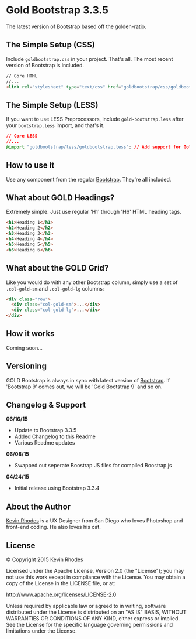 # Gold Bootstrap 3.3.5
The latest version of Bootstrap based off the golden-ratio.

## The Simple Setup (CSS)
Include `goldbootstrap.css` in your project. That's all. The most recent version of Bootstrap is included.

```html
// Core HTML
//...
<link rel="stylesheet" type="text/css" href="goldbootstrap/css/goldbootstrap.css"> // Add support for Gold Bootstrap
```

## The Simple Setup (LESS)

If you want to use LESS Preprocessors, include `gold-bootstrap.less` after your `bootstrap.less` import, and that's it.

```css
// Core LESS
//...
@import "goldbootstrap/less/goldbootstrap.less"; // Add support for Gold Bootstrap
```

## How to use it
Use any component from the regular [Bootstrap](http://getbootstrap.com). They're all included.

## What about GOLD Headings?
Extremely simple. Just use regular 'H1' through 'H6' HTML heading tags.

```html
<h1>Heading 1</h1>
<h2>Heading 2</h2>
<h3>Heading 3</h3>
<h4>Heading 4</h4>
<h5>Heading 5</h5>
<h6>Heading 6</h6>
```

## What about the GOLD Grid?
Like you would do with any other Bootstrap column, simply use a set of `.col-gold-sm` and `.col-gold-lg` columns:

```html
<div class="row">
  <div class="col-gold-sm">...</div>
  <div class="col-gold-lg">...</div>
</div>
```
## How it works
Coming soon...

## Versioning
GOLD Bootstrap is always in sync with latest version of [Bootstrap](http://getbootstrap.com). If 'Bootstrap 9' comes out, we will be 'Gold Bootstrap 9' and so on.

## Changelog & Support

**06/16/15**

* Update to Bootstrap 3.3.5
* Added Changelog to this Readme
* Various Readme updates

**06/08/15**

* Swapped out seperate Boostrap JS files for compiled Boostrap.js

**04/24/15**

* Initial release using Bootstrap 3.3.4

## About the Author
[Kevin Rhodes](http://iamkevinrhodes.com) is a UX Designer from San Diego who loves Photoshop and front-end coding. He also loves his cat.

## License
&copy; Copyright 2015 Kevin Rhodes

Licensed under the Apache License, Version 2.0 (the "License"); you may not use this work except in compliance with the License. You may obtain a copy of the License in the LICENSE file, or at:

http://www.apache.org/licenses/LICENSE-2.0

Unless required by applicable law or agreed to in writing, software distributed under the License is distributed on an "AS IS" BASIS, WITHOUT WARRANTIES OR CONDITIONS OF ANY KIND, either express or implied. See the License for the specific language governing permissions and limitations under the License.